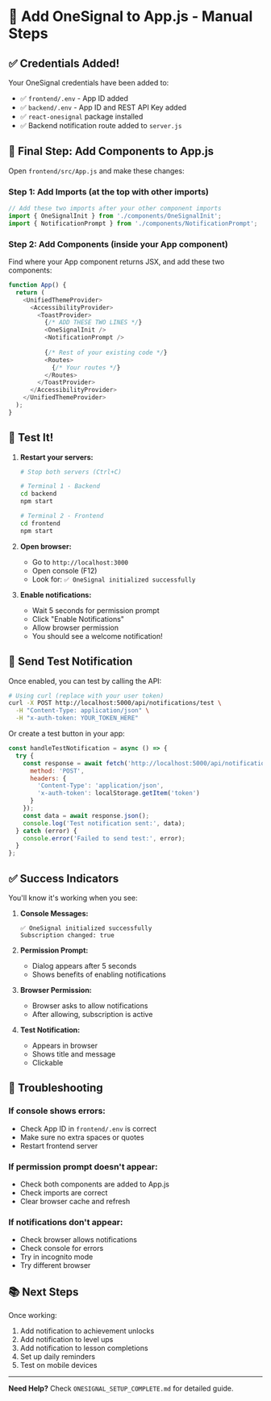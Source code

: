 # 🔔 Add OneSignal to App.js - Manual Steps

## ✅ Credentials Added!

Your OneSignal credentials have been added to:
- ✅ `frontend/.env` - App ID added
- ✅ `backend/.env` - App ID and REST API Key added
- ✅ `react-onesignal` package installed
- ✅ Backend notification route added to `server.js`

## 📝 Final Step: Add Components to App.js

Open `frontend/src/App.js` and make these changes:

### Step 1: Add Imports (at the top with other imports)

```javascript
// Add these two imports after your other component imports
import { OneSignalInit } from './components/OneSignalInit';
import { NotificationPrompt } from './components/NotificationPrompt';
```

### Step 2: Add Components (inside your App component)

Find where your App component returns JSX, and add these two components:

```javascript
function App() {
  return (
    <UnifiedThemeProvider>
      <AccessibilityProvider>
        <ToastProvider>
          {/* ADD THESE TWO LINES */}
          <OneSignalInit />
          <NotificationPrompt />
          
          {/* Rest of your existing code */}
          <Routes>
            {/* Your routes */}
          </Routes>
        </ToastProvider>
      </AccessibilityProvider>
    </UnifiedThemeProvider>
  );
}
```

## 🚀 Test It!

1. **Restart your servers:**
   ```bash
   # Stop both servers (Ctrl+C)
   
   # Terminal 1 - Backend
   cd backend
   npm start
   
   # Terminal 2 - Frontend
   cd frontend
   npm start
   ```

2. **Open browser:**
   - Go to `http://localhost:3000`
   - Open console (F12)
   - Look for: `✅ OneSignal initialized successfully`

3. **Enable notifications:**
   - Wait 5 seconds for permission prompt
   - Click "Enable Notifications"
   - Allow browser permission
   - You should see a welcome notification!

## 🎯 Send Test Notification

Once enabled, you can test by calling the API:

```bash
# Using curl (replace with your user token)
curl -X POST http://localhost:5000/api/notifications/test \
  -H "Content-Type: application/json" \
  -H "x-auth-token: YOUR_TOKEN_HERE"
```

Or create a test button in your app:

```javascript
const handleTestNotification = async () => {
  try {
    const response = await fetch('http://localhost:5000/api/notifications/test', {
      method: 'POST',
      headers: {
        'Content-Type': 'application/json',
        'x-auth-token': localStorage.getItem('token')
      }
    });
    const data = await response.json();
    console.log('Test notification sent:', data);
  } catch (error) {
    console.error('Failed to send test:', error);
  }
};
```

## ✅ Success Indicators

You'll know it's working when you see:

1. **Console Messages:**
   ```
   ✅ OneSignal initialized successfully
   Subscription changed: true
   ```

2. **Permission Prompt:**
   - Dialog appears after 5 seconds
   - Shows benefits of enabling notifications

3. **Browser Permission:**
   - Browser asks to allow notifications
   - After allowing, subscription is active

4. **Test Notification:**
   - Appears in browser
   - Shows title and message
   - Clickable

## 🐛 Troubleshooting

### If console shows errors:
- Check App ID in `frontend/.env` is correct
- Make sure no extra spaces or quotes
- Restart frontend server

### If permission prompt doesn't appear:
- Check both components are added to App.js
- Check imports are correct
- Clear browser cache and refresh

### If notifications don't appear:
- Check browser allows notifications
- Check console for errors
- Try in incognito mode
- Try different browser

## 📚 Next Steps

Once working:
1. Add notification to achievement unlocks
2. Add notification to level ups
3. Add notification to lesson completions
4. Set up daily reminders
5. Test on mobile devices

---

**Need Help?** Check `ONESIGNAL_SETUP_COMPLETE.md` for detailed guide.
